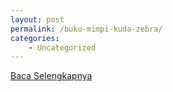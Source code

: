 ```yaml
---
layout: post
permalink: /buku-mimpi-kuda-zebra/
categories:
    - Uncategorized
---
```


[Baca Selengkapnya](/10)